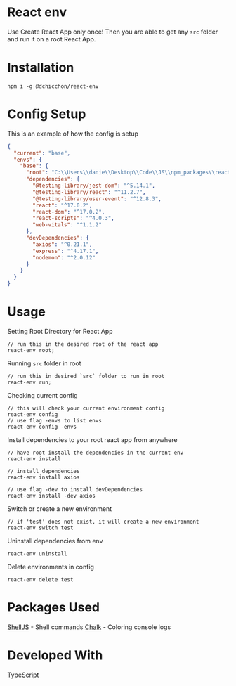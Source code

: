 # React env

Use Create React App only once! Then you are able to get any `src` folder and run it on a root React App.

# Installation

```console
npm i -g @dchicchon/react-env
```

# Config Setup

This is an example of how the config is setup

```json
{
  "current": "base",
  "envs": {
    "base": {
      "root": "C:\\Users\\danie\\Desktop\\Code\\JS\\npm_packages\\react-test",
      "dependencies": {
        "@testing-library/jest-dom": "^5.14.1",
        "@testing-library/react": "^11.2.7",
        "@testing-library/user-event": "^12.8.3",
        "react": "^17.0.2",
        "react-dom": "^17.0.2",
        "react-scripts": "^4.0.3",
        "web-vitals": "^1.1.2"
      },
      "devDependencies": {
        "axios": "^0.21.1",
        "express": "^4.17.1",
        "nodemon": "^2.0.12"
      }
    }
  }
}
```

# Usage

Setting Root Directory for React App

```console
// run this in the desired root of the react app
react-env root;
```

Running `src` folder in root

```console
// run this in desired `src` folder to run in root
react-env run;
```

Checking current config

```console
// this will check your current environment config
react-env config
// use flag -envs to list envs
react-env config -envs
```

Install dependencies to your root react app from anywhere

```console
// have root install the dependencies in the current env
react-env install

// install dependencies
react-env install axios

// use flag -dev to install devDependencies
react-env install -dev axios
```

Switch or create a new environment

```console
// if 'test' does not exist, it will create a new environment
react-env switch test
```

Uninstall dependencies from env

```console
react-env uninstall
```

Delete environments in config

```console
react-env delete test
```

# Packages Used
[ShellJS](https://github.com/shelljs/shelljs) - Shell commands
[Chalk](https://www.npmjs.com/package/chalk) - Coloring console logs

# Developed With
[TypeScript](https://www.typescriptlang.org/)

